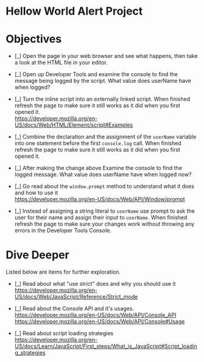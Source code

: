 # Hellow World Alert Project

# Objectives

- [_] Open the page in your web browser and see what happens, then take a look at the HTML file in your editor.

- [_] Open up Developer Tools and examine the console to find the message being logged by the script. What value does userName have when logged?

- [_] Turn the inline script into an externally linked script. When finished refresh the page to make sure it still works as it did when you first opened it.  
  https://developer.mozilla.org/en-US/docs/Web/HTML/Element/script#Examples

- [_] Combine the declaration and the assignment of the `userName` variable into one statement before the first `console.log` call. When finished refresh the page to make sure it still works as it did when you first opened it.

- [_] After making the change above Examine the console to find the logged message. What value does userName have when logged now?

- [_] Go read about the `window.prompt` method to understand what it does and how to use it  
   https://developer.mozilla.org/en-US/docs/Web/API/Window/prompt

- [_] Instead of assigning a string literal to `userName` use prompt to ask the user for their name and assign their input to `userName`. When finished refresh the page to make sure your changes work without throwing any errors in the Developer Tools Console.

# Dive Deeper

Listed below are items for further exploration.

- [_] Read about what "use strict" does and why you should use it  
   https://developer.mozilla.org/en-US/docs/Web/JavaScript/Reference/Strict_mode

- [_] Read about the Console API and it's usages.  
   https://developer.mozilla.org/en-US/docs/Web/API/Console_API  
   https://developer.mozilla.org/en-US/docs/Web/API/Console#Usage

- [_] Read about script loading strategies  
   https://developer.mozilla.org/en-US/docs/Learn/JavaScript/First_steps/What_is_JavaScript#Script_loading_strategies
